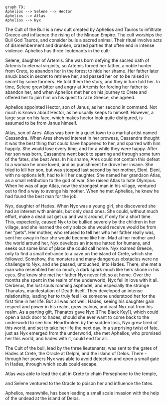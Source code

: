 
```mermaid
graph TD;
Aphelios --> Selene --> Hector
Aphelios --> Atlas
Aphelios --> Nyx
```
 The Cult of the Bull is a new cult created by Aphelios and Tauros to infiltrate Greece and influence the rising of the Minoan Empire.
 The cult worships the Bull God Tauros, and consider bulls a sacred animal.
 Their ritual involve acts of dismemberment and drunken, crazed parties that often end in intense violence.
 Aphelios has three lieutenants in the cult:
 
Selene, daughter of Artemis.
She was born defying the sacred oath of Artemis to eternal virginity, so Artemis forced her father, a noble hunter from Crete, to abandon her in the forest to hide her shame.
Her father later snuck back in secret to retrieve her, and passed her on to be raised in secret by some farmers.
He told them the story, and they in turn told her. In time, Selene grew bitter and angry at Artemis for forcing her father to abandon her, and when Aphelios met her on his journey to Crete and offered her to join him on his quest to raze Greece, she agreed.

Aphelios appointed Hector, son of Janus, as her second in command.
Not much is known about Hector, as he usually keeps to himself.
However, a large scar on his face, which makes hector look quite disfigured, is assumed to be from Janus himself. 
 
Atlas, son of Ares.
Atlas was born in a quiet town to a martial artist named Cassandra.
When Ares showed interest in her prowess, Cassandra thought it was the best thing that could have happened to her, and sparred with him happily.
She would lose every time, and for a while they were happy.
After her son was born, Cassandra went back to sparring and through some turn of the fates, she beat Ares.
In his shame, Ares could not contain this defeat to a woman he once loved, and as punishment he drove her insane.
She tried to kill her son, but was stopped last second by her mother, Eleni.
Eleni, with no options left, had to kill her daughter.
She named her grandson Atlas, as a small retribution to the god of war. She raised Atlas to hate Olympus. When he was of age Atlas, now the strongest man in his village, ventured out to find a way to avenge his mother. When he met Aphelios, he knew he had found the best man for the job.

Nyx, daughter of Hades.
When Nyx was a young girl, she discovered she had an interest with animals, but only dead ones.
She could, without much effort, make a dead cat get up and walk around, if only for a short time.
This, expectedly, caused Nyx to be bullied severely by the children in her village, and she learned the only solace she would receive would be from her "pets".
Her mother, who refused to tell her who her father really was, sent her away in fear she would become like him.
Mad at her mother and the world around her, Nyx develops an intense hatred for humans, and seeks out some kind of place she could call home.
Nyx roamed Greece, only to find a small entrance to a cave on the island of Crete, which she followed.
Somehow, the monsters and many dangerous obstacles were no challenge to Nyx, and she passed, untouched, into Hades.
There, she met a man who resembled her so much, a dark spark much like hers shone in his eyes. She knew she met her father
Nyx never felt so at home. 
Over the months she spent in the realm of the underworld, Nyx fell in love with it all. Cerberus, the lost souls roaming asphodel, and especially the strange Thanatos, manifestation of Death itself.
They developed an intense relationship, leading her to truly feel like someone understood her for the first time in her life.
But all was not well.
Hades, seeing his daughter gain respect and power in his realm, grew jealous, and cast Nyx out from his realm.
As a parting gift, Thanatos gave Nyx [[The Black Key]], which could open a back door to hades, should she ever want to come back to the underworld to see him.
Heartbroken by the sudden loss, Nyx grew tired of this world, and set to take her life the next day. 
In a surprising twist of fate, just as Nyx emerged from the underworld, she met Aphelios, who promised her this world, and hades with it, could end for all.


The Cult of the bull, lead by the three lieutenants, was sent to the gates of Hades at Crete, the Oracle at Delphi, and the island of Delos.
There - through her powers Nyx was able to avoid detection and open a small gate in Hades, through which souls could escape.

Atlas was able to lead the cult in Crete to chain Persephone to the temple, 

and Selene ventured to the Oracle to poison her and influence the fates.

Aphelios, meanwhile, has been leading a small scale invasion with the help of the undead at the island of Delos.